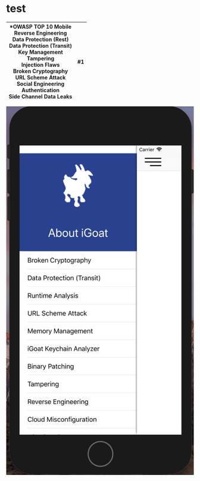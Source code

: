 # test


| *OWASP TOP 10 Mobile </br> Reverse Engineering </br> Data Protection (Rest) </br> Data Protection (Transit) </br> Key Management </br> Tampering </br> Injection Flaws </br> Broken Cryptography </br> URL Scheme Attack </br> Social Engineering </br> Authentication </br> Side Channel Data Leaks</br>  | #1  | 
| :-----: | :-: | 


<p align="right">
  <img src="https://raw.githubusercontent.com/swaroopsy/test/master/iGoat1.png">
</p>
